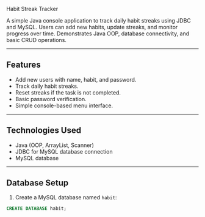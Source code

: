  Habit Streak Tracker

A simple Java console application to track daily habit streaks using JDBC and MySQL. Users can add new habits, update streaks, and monitor progress over time. Demonstrates Java OOP, database connectivity, and basic CRUD operations.

---

## Features
- Add new users with name, habit, and password.
- Track daily habit streaks.
- Reset streaks if the task is not completed.
- Basic password verification.
- Simple console-based menu interface.

---

## Technologies Used
- Java (OOP, ArrayList, Scanner)
- JDBC for MySQL database connection
- MySQL database

---

## Database Setup

1. Create a MySQL database named `habit`:

```sql
CREATE DATABASE habit;
